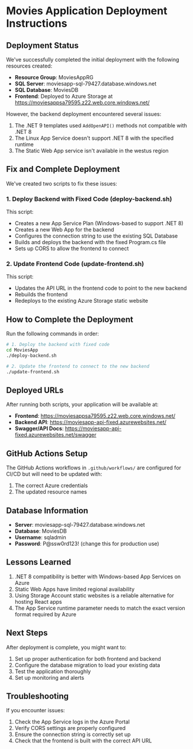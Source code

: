 # Movies Application Deployment Instructions

## Deployment Status

We've successfully completed the initial deployment with the following resources created:

- **Resource Group**: MoviesAppRG
- **SQL Server**: moviesapp-sql-79427.database.windows.net
- **SQL Database**: MoviesDB
- **Frontend**: Deployed to Azure Storage at https://moviesappsa79595.z22.web.core.windows.net/

However, the backend deployment encountered several issues:

1. The .NET 9 templates used `AddOpenAPI()` methods not compatible with .NET 8
2. The Linux App Service doesn't support .NET 8 with the specified runtime
3. The Static Web App service isn't available in the westus region

## Fix and Complete Deployment

We've created two scripts to fix these issues:

### 1. Deploy Backend with Fixed Code (deploy-backend.sh)

This script:
- Creates a new App Service Plan (Windows-based to support .NET 8)
- Creates a new Web App for the backend
- Configures the connection string to use the existing SQL Database
- Builds and deploys the backend with the fixed Program.cs file
- Sets up CORS to allow the frontend to connect

### 2. Update Frontend Code (update-frontend.sh)

This script:
- Updates the API URL in the frontend code to point to the new backend
- Rebuilds the frontend
- Redeploys to the existing Azure Storage static website

## How to Complete the Deployment

Run the following commands in order:

```bash
# 1. Deploy the backend with fixed code
cd MoviesApp
./deploy-backend.sh

# 2. Update the frontend to connect to the new backend
./update-frontend.sh
```

## Deployed URLs

After running both scripts, your application will be available at:

- **Frontend**: https://moviesappsa79595.z22.web.core.windows.net/
- **Backend API**: https://moviesapp-api-fixed.azurewebsites.net/
- **Swagger/API Docs**: https://moviesapp-api-fixed.azurewebsites.net/swagger

## GitHub Actions Setup

The GitHub Actions workflows in `.github/workflows/` are configured for CI/CD but will need to be updated with:

1. The correct Azure credentials
2. The updated resource names

## Database Information

- **Server**: moviesapp-sql-79427.database.windows.net
- **Database**: MoviesDB
- **Username**: sqladmin
- **Password**: P@ssw0rd123! (change this for production use)

## Lessons Learned

1. .NET 8 compatibility is better with Windows-based App Services on Azure
2. Static Web Apps have limited regional availability
3. Using Storage Account static websites is a reliable alternative for hosting React apps
4. The App Service runtime parameter needs to match the exact version format required by Azure

## Next Steps

After deployment is complete, you might want to:

1. Set up proper authentication for both frontend and backend
2. Configure the database migration to load your existing data
3. Test the application thoroughly
4. Set up monitoring and alerts

## Troubleshooting

If you encounter issues:

1. Check the App Service logs in the Azure Portal
2. Verify CORS settings are properly configured
3. Ensure the connection string is correctly set up
4. Check that the frontend is built with the correct API URL
